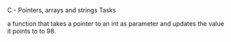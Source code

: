 C - Pointers, arrays and strings
Tasks

a function that takes a pointer to an int as parameter and updates the value it points to to 98.
